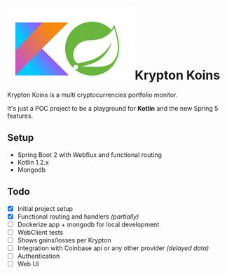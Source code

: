 # ![Kotlin Spring](kotlin-spring.png)Krypton Koins

Krypton Koins is a multi cryptocurrencies portfolio monitor.

It's just a POC project to be a playground for **Kotlin** and the new Spring 5 features.

## Setup
- Spring Boot 2 with Webflux and functional routing
- Kotlin 1.2.x
- Mongodb

## Todo
- [x] Initial project setup
- [x] Functional routing and handlers _(partially)_
- [ ] Dockerize app + mongodb for local development
- [ ] WebClient tests
- [ ] Shows gains/losses per Krypton
- [ ] Integration with Coinbase api or any other provider _(delayed data)_
- [ ] Authentication
- [ ] Web UI
